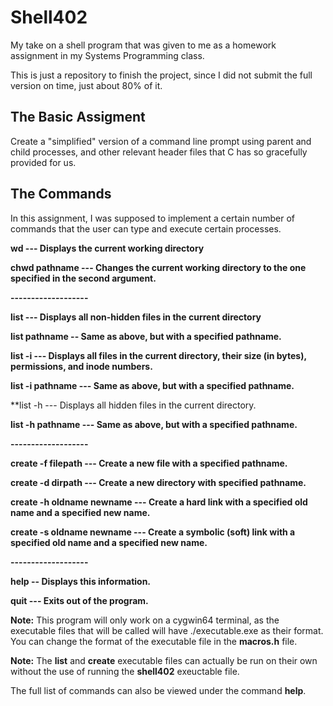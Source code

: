 # Shell402

My take on a shell program that was given to me as a homework assignment in my Systems Programming class. 

This is just a repository to finish the project, since I did not submit the full version on time, just about 80% of it.

## The Basic Assigment

Create a "simplified" version of a command line prompt using parent and child processes, and other relevant header files that C has so gracefully provided for us.

## The Commands

In this assignment, I was supposed to implement a certain number of commands that the user can type and execute certain processes.

**wd --- Displays the current working directory**

**chwd pathname --- Changes the current working directory to the one specified in the second argument.**

**-------------------**

**list --- Displays all non-hidden files in the current directory**

**list pathname -- Same as above, but with a specified pathname.**

**list -i --- Displays all files in the current directory, their size (in bytes), permissions, and inode numbers.**

**list -i pathname --- Same as above, but with a specified pathname.**

**list -h --- Displays all hidden files in the current directory.

**list -h pathname --- Same as above, but with a specified pathname.**

**-------------------**

**create -f filepath --- Create a new file with a specified pathname.**

**create -d dirpath --- Create a new directory with specified pathname.**

**create -h oldname newname --- Create a hard link with a specified old name and a specified new name.**

**create -s oldname newname --- Create a symbolic (soft) link with a specified old name and a specified new name.**

**-------------------**

**help -- Displays this information.**

**quit --- Exits out of the program.**

**Note:** This program will only work on a cygwin64 terminal, as the executable files that will be called will have ./executable.exe as their format. You can change the format of the executable file in the **macros.h** file.

**Note:** The **list** and **create** executable files can actually be run on their own without the use of running the **shell402** exeuctable file.

The full list of commands can also be viewed under the command **help**.
